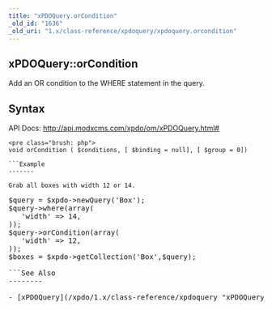 ```yaml
---
title: "xPDOQuery.orCondition"
_old_id: "1636"
_old_uri: "1.x/class-reference/xpdoquery/xpdoquery.orcondition"
---
```


xPDOQuery::orCondition
----------------------

Add an OR condition to the WHERE statement in the query.

Syntax
------

API Docs: <http://api.modxcms.com/xpdo/om/xPDOQuery.html#>

```
<pre class="brush: php">
void orCondition ( $conditions, [ $binding = null], [ $group = 0])

```Example
-------

Grab all boxes with width 12 or 14.

```
<pre class="brush: php">
$query = $xpdo->newQuery('Box');
$query->where(array(
   'width' => 14,
));
$query->orCondition(array(
   'width' => 12,
));
$boxes = $xpdo->getCollection('Box',$query);

```See Also
--------

- [xPDOQuery](/xpdo/1.x/class-reference/xpdoquery "xPDOQuery")